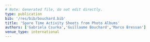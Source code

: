 ```yaml
---
# Note: Generated file, do not edit directly.
type: publication
bib: '/res/bib/bouchard.bib'
title: 'Spare Time Activity Sheets from Photo Albums'
authors: ['Gabriela Csurka','Guillaume Bouchard','Marco Bressan']
venue_type: international
---
```

